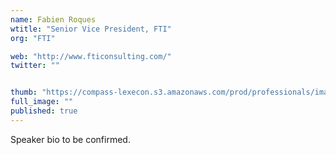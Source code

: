 ```yaml
---
name: Fabien Roques
wtitle: "Senior Vice President, FTI"
org: "FTI"

web: "http://www.fticonsulting.com/"
twitter: ""


thumb: "https://compass-lexecon.s3.amazonaws.com/prod/professionals/images/8de66a5e-7ddd-48bb-b917-3a5e6f497761/Fabien_Roques_Cropped.jpg"
full_image: ""
published: true
---
```


Speaker bio to be confirmed.